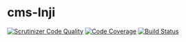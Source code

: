 # cms-Inji
[![Scrutinizer Code Quality](https://scrutinizer-ci.com/g/injitools/cms-Inji/badges/quality-score.png?b=master)](https://scrutinizer-ci.com/g/injitools/cms-Inji/?branch=master)
[![Code Coverage](https://scrutinizer-ci.com/g/injitools/cms-Inji/badges/coverage.png?b=master)](https://scrutinizer-ci.com/g/injitools/cms-Inji/?branch=master)
[![Build Status](https://scrutinizer-ci.com/g/injitools/cms-Inji/badges/build.png?b=master)](https://scrutinizer-ci.com/g/injitools/cms-Inji/build-status/master)
